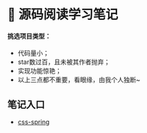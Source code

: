 # 🍭 源码阅读学习笔记

#### 挑选项目类型：
- 代码量小；
- star数过百，且未被其作者抛弃；
- 实现功能惊艳；
- 以上三点都不重要，看眼缘，由我个人独断~

## 笔记入口
- [css-spring](https://github.com/Hilbertangers/giant-shoulder/tree/master/css-spring)